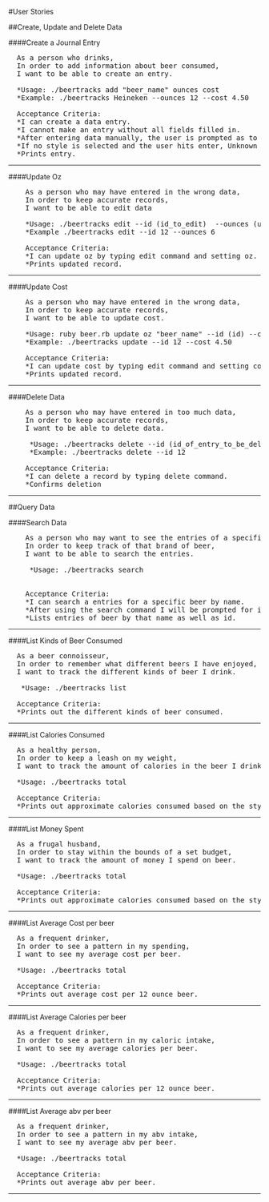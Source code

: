 #User Stories

##Create, Update and Delete Data

####Create a Journal Entry
<pre>
  As a person who drinks,
  In order to add information about beer consumed,
  I want to be able to create an entry.

  *Usage: ./beertracks add "beer_name" ounces cost
  *Example: ./beertracks Heineken --ounces 12 --cost 4.50

  Acceptance Criteria:
  *I can create a data entry.
  *I cannot make an entry without all fields filled in.
  *After entering data manually, the user is prompted as to what style of beer they entered.
  *If no style is selected and the user hits enter, Unknown is selected by default with an average calorie per ounce of 12.
  *Prints entry.
</pre>
***

####Update Oz
<pre>
    As a person who may have entered in the wrong data,
    In order to keep accurate records,
    I want to be able to edit data

    *Usage: ./beertracks edit --id (id_to_edit)  --ounces (updated_ounces)
    *Example ./beertracks edit --id 12 --ounces 6

    Acceptance Criteria:
    *I can update oz by typing edit command and setting oz.
    *Prints updated record.
</pre>
***

####Update Cost
<pre>
    As a person who may have entered in the wrong data,
    In order to keep accurate records,
    I want to be able to update cost.
 
    *Usage: ruby beer.rb update oz "beer_name" --id (id) --cost (updated_cost)
    *Example: ./beertracks update --id 12 --cost 4.50

    Acceptance Criteria:
    *I can update cost by typing edit command and setting cost.
    *Prints updated record.
</pre>
***

####Delete Data
<pre>
    As a person who may have entered in too much data,
    In order to keep accurate records,
    I want to be able to delete data.

     *Usage: ./beertracks delete --id (id_of_entry_to_be_deleted)
     *Example: ./beertracks delete --id 12
     
    Acceptance Criteria:
    *I can delete a record by typing delete command.
    *Confirms deletion
</pre>
***

##Query Data

####Search Data
<pre>
    As a person who may want to see the entries of a specific beer by name,
    In order to keep track of that brand of beer,
    I want to be able to search the entries.

     *Usage: ./beertracks search 
     
     
    Acceptance Criteria:
    *I can search a entries for a specific beer by name.
    *After using the search command I will be prompted for its name.
    *Lists entries of beer by that name as well as id.
</pre>
***

####List Kinds of Beer Consumed
<pre>
  As a beer connoisseur,
  In order to remember what different beers I have enjoyed,
  I want to track the different kinds of beer I drink.

   *Usage: ./beertracks list

  Acceptance Criteria:
  *Prints out the different kinds of beer consumed.
</pre>
***

####List Calories Consumed
<pre>
  As a healthy person,
  In order to keep a leash on my weight,
  I want to track the amount of calories in the beer I drink.

  *Usage: ./beertracks total

  Acceptance Criteria:
  *Prints out approximate calories consumed based on the style of beer, as well as total cost.
</pre>
***

####List Money Spent
<pre>
  As a frugal husband,
  In order to stay within the bounds of a set budget,
  I want to track the amount of money I spend on beer.

  *Usage: ./beertracks total

  Acceptance Criteria:
  *Prints out approximate calories consumed based on the style of beer, as well as total cost.
</pre>
***

####List Average Cost per beer
<pre>
  As a frequent drinker,
  In order to see a pattern in my spending,
  I want to see my average cost per beer.

  *Usage: ./beertracks total

  Acceptance Criteria:
  *Prints out average cost per 12 ounce beer.
</pre>
***

####List Average Calories per beer
<pre>
  As a frequent drinker,
  In order to see a pattern in my caloric intake,
  I want to see my average calories per beer.

  *Usage: ./beertracks total

  Acceptance Criteria:
  *Prints out average calories per 12 ounce beer.
</pre>
***

####List Average abv per beer
<pre>
  As a frequent drinker,
  In order to see a pattern in my abv intake,
  I want to see my average abv per beer.

  *Usage: ./beertracks total

  Acceptance Criteria:
  *Prints out average abv per beer.
</pre>
***
